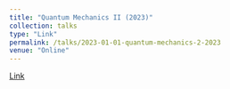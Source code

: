 ```yaml
---
title: "Quantum Mechanics II (2023)"
collection: talks
type: "Link"
permalink: /talks/2023-01-01-quantum-mechanics-2-2023
venue: "Online"
---
```


[Link](https://nlyu1.github.io/quantum-mechanics-2)
